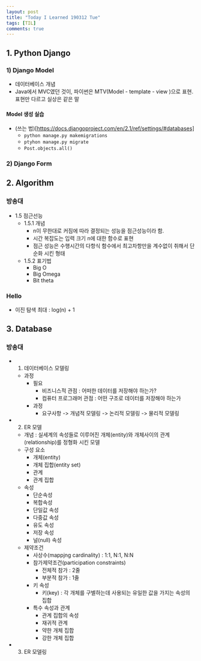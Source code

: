 ```yaml
---
layout: post
title: "Today I Learned 190312 Tue"
tags: [TIL]
comments: true
---
```


## 1. Python Django

### 1) Django Model
- 데이터베이스 개념
-  Java에서 MVC였던 것이, 파이썬은 MTV(Model - template - view )으로 표현. 표현만 다르고 실상은 같은 말

#### Model 생성 실습
- (쓰는 법)[https://docs.djangoproject.com/en/2.1/ref/settings/#databases]
	- `python manage.py makemigrations`
	- `ptyhon manage.py migrate`
	- `Post.objects.all()`

### 2) Django Form

## 2. Algorithm

### 방송대
- 1.5 점근선능
	- 1.5.1 개념
		- n이 무한대로 커짐에 따라 결정되는 성능을 점근성능이라 함.
		- 시간 복잡도는 입력 크기 n에 대한 함수로 표현
		- 점근 성능은 수행시간의 다항식 함수에서 최고차항만을 계수없이 취해서 단순화 시킨 형태
	- 1.5.2 표기법
		- Big O
		- Big Omega
		- Bit theta
		
### Hello
- 이진 탐색 최대 : log(n) + 1

## 3. Database

### 방송대
- 1) 데이터베이스 모델링
	- 과정
		- 필요
			- 비즈니스적 관점 : 어떠한 데이터를 저장해야 하는가?
			- 컴퓨터 프로그래머 관점 : 어떤 구조로 데이터를 저장해야 하는가
		- 과정
			- 요구사항 -> 개념적 모델링 -> 논리적 모델링 -> 물리적 모델링
- 2) ER 모델
	- 개념 : 실세계의 속성들로 이루어진 개체(entity)와 개체사이의 관계(relationship)를 정형화 시킨 모델
	- 구성 요소
		- 개체(entity)
		- 개체 집합(entity set)
		- 관계
		- 관계 집합
	- 속성
		- 단순속성
		- 복합속성
		- 단일값 속성
		- 다중값 속성
		- 유도 속성
		- 저장 속성
		- 널(null) 속성
	- 제약조건
		- 사상수(mappjng cardinality) : 1:1, N:1, N:N
		- 참가제약조건(participation constraints)
			- 전체적 참가 : 2줄
			- 부분적 참가 : 1줄
		- 키 속성
			- 키(key) : 각 개체를 구별하는데 사용되는 유일한 값을 가지는 속성의 집합
		- 특수 속성과 관계
			- 관계 집합의 속성
			- 재귀적 관계
			- 약한 개체 집합
			- 강한 개체 집합
- 3) ER 모델링